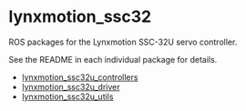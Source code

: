 lynxmotion_ssc32
================

ROS packages for the Lynxmotion SSC-32U servo controller.

See the README in each individual package for details.

- [lynxmotion_ssc32u_controllers](./lynxmotion_ssc32u_controllers#readme)
- [lynxmotion_ssc32u_driver](./lynxmotion_ssc32u_driver#readme)
- [lynxmotion_ssc32u_utils](./lynxmotion_ssc32u_utils#readme)
